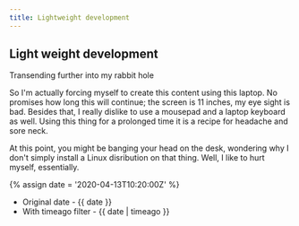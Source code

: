 ```yaml
---
title: Lightweight development
---
```


## Light weight development

Transending further into my rabbit hole

So I'm actually forcing myself to create this content using this laptop. No promises how long this will continue; the screen is 11 inches, my eye sight is bad. Besides that, I really dislike to use a mousepad and a laptop keyboard as well. Using this thing for a prolonged time it is a recipe for headache and sore neck.

At this point, you might be banging your head on the desk, wondering why I don't simply install a Linux disribution on that thing. Well, I like to hurt myself, essentially. 


{% assign date = '2020-04-13T10:20:00Z' %}

- Original date - {{ date }}
- With timeago filter - {{ date | timeago }}